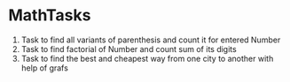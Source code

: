 # MathTasks
1. Task to find all variants of parenthesis and count it for entered Number
2. Task to find factorial of Number and count sum of its digits
3. Task to find the best and cheapest way from one city to another with help of grafs
